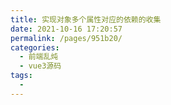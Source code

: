 ```yaml
---
title: 实现对象多个属性对应的依赖的收集
date: 2021-10-16 17:20:57
permalink: /pages/951b20/
categories:
  - 前端乱炖
  - vue3源码
tags:
  - 
---
```


